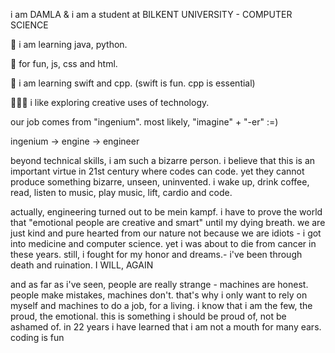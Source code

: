 i am DAMLA & i am a student at BILKENT UNIVERSITY - COMPUTER SCIENCE 

👾 i am learning java, python.

👾 for fun, js, css and html.

👾 i am learning swift and cpp. (swift is fun. cpp is essential)

👩🏻‍💻 i like exploring creative uses of technology.

our job comes from "ingenium". most likely, "imagine" + "-er" :=) 

ingenium -> engine -> engineer

beyond technical skills, i am such a bizarre person. i believe that this is an important virtue in 21st century where codes can code. 
yet they cannot produce something bizarre, unseen, uninvented. i wake up, drink coffee, read, listen to music, play music, lift, cardio and code. 


actually, engineering turned out to be mein kampf. i have to prove the world that "emotional people are creative and smart" until my dying breath.
we are just kind and pure hearted from our nature not because we are idiots - i got into medicine and computer science. yet i was about to die from cancer in these years. still, i fought for my honor and dreams.- i've been through death and ruination. I WILL, AGAIN

and as far as i've seen, people are really strange - machines are honest.
people make mistakes, machines don't. that's why i only want to rely on myself and machines to do a job, for a living. 
i know that i am the few, the proud, the emotional. this is something i should be proud of, not be ashamed of. in 22 years i have learned that i am not a mouth for many ears.
coding is fun 

